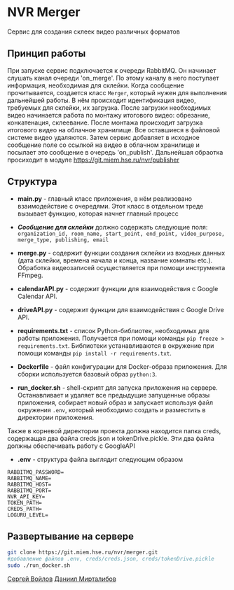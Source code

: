 # NVR Merger 

Сервис для создания склеек видео различных форматов

## Принцип работы

При запуске сервис подключается к очереди RabbitMQ. Он начинает слушать канал очереди 'on_merge'. По этому каналу в него поступает информация, необходимая для склейки. Когда сообщение прочитывается, создается класс `Merger`, который нужен для выполнения дальнейшей работы. В нём происходит идентификация видео, требуемых для склейки, их загрузка. После загрузки необходимых видео начинается работа по монтажу итогового видео: обрезание, конкатенация, склеевание. После монтажа происходит загрузка итогового видео на облачное хранилище. Все оставшиеся в файловой системе видео удаляются. Затем сервис добавляет в исходное сообщение поле со ссылкой на видео в облачном хранилище и посылает это сообщение в очередь 'on_publish'. Дальнейшая обраотка просиходит в модуле https://git.miem.hse.ru/nvr/publisher


## Структура 

* **main.py** - главный класс приложения, в нём реализовано взаимодействие с очередями. Этот класс в отдельном треде вызывает функцию, которая начнет главный процесс

* ***Cообщение для склейки*** должно содержать следующие поля: `organization_id, room_name, start_point, end_point, video_purpose, merge_type, publishing, email`  

* **merge.py** - содержит функции создания склейки из входных данных
(дата склейки, времена начала и конца, название комнаты etc.). Обработка
видеозаписей осуществляется при помощи инструмента FFmpeg.

* **calendarAPI.py** - содержит функции для взаимодействия с Google Calendar API.

* **driveAPI.py** - содержит функции для взаимодействия с Google Drive API.

* **requirements.txt** - список Python-библиотек, необходимых для работы 
приложения. Получается при помощи команды `pip freeze > requirements.txt`. 
Библиотеки устанавливаются в окружение при помощи команды 
`pip install -r requirements.txt`. 

* **Dockerfile** - файл конфигурации для Docker-образа приложения. 
Для сборки используется базовый образ `python:3`.

* **run_docker.sh** - shell-скрипт для запуска приложения на сервере. 
Останавливает и удаляет все предыдущие запущенные образы приложения, 
собирает новый образ и запускает используя файл окружения `.env`, который 
необходимо создать и разместить в директории приложения.

Также в корневой директории проекта должна находится папка creds, содержащая два файла creds.json и tokenDrive.pickle. Эти два файла должны обеспечивать работу с GoogleAPI
* **.env** - структура файла выглядит следующим образом
```
RABBITMQ_PASSWORD=
RABBITMQ_NAME=
RABBITMQ_HOST=
RABBITMQ_PORT=
NVR_API_KEY=
TOKEN_PATH=
CREDS_PATH=
LOGURU_LEVEL=
```

## Развертывание на сервере

```bash
git clone https://git.miem.hse.ru/nvr/merger.git
#добавление файлов .env, creds/creds.json, creds/tokenDrive.pickle
sudo ./run_docker.sh
```
[Сергей Войлов](https://github.com/whyslove)
[Даниил Мирталибов](https://github.com/Mint2702)

